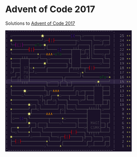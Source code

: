 # Advent of Code 2017

Solutions to [Advent of Code 2017](https://adventofcode.com/2017)

<img src="./doc/complete.png" width="400px" />
